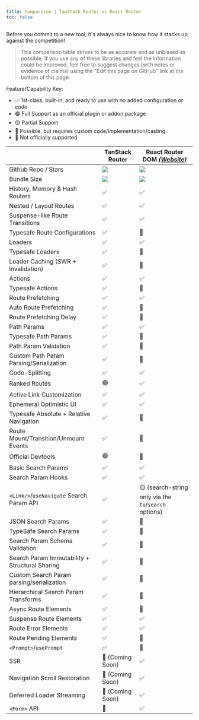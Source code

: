 ```yaml
---
title: Comparison | TanStack Router vs React Router
toc: false
---
```


Before you commit to a new tool, it's always nice to know how it stacks up against the competition!

> This comparison table strives to be as accurate and as unbiased as possible. If you use any of these libraries and feel the information could be improved, feel free to suggest changes (with notes or evidence of claims) using the "Edit this page on GitHub" link at the bottom of this page.

Feature/Capability Key:

- ✅ 1st-class, built-in, and ready to use with no added configuration or code
- 🟢 Full Support as an official plugin or addon package
- 🟡 Partial Support
- 🔶 Possible, but requires custom code/implementation/casting
- 🛑 Not officially supported

|                                                | TanStack Router                                  | React Router DOM [_(Website)_][react-router]          |
| ---------------------------------------------- | ------------------------------------------------ | ----------------------------------------------------- |
| Github Repo / Stars                            | [![][stars-tanstack-router]][gh-tanstack-router] | [![][stars-react-router]][gh-react-router]            |
| Bundle Size                                    | [![][bp-tanstack-router]][bpl-tanstack-router]   | [![][bp-react-router]][bpl-react-router]              |
| History, Memory & Hash Routers                 | ✅                                               | ✅                                                    |
| Nested / Layout Routes                         | ✅                                               | ✅                                                    |
| Suspense-like Route Transitions                | ✅                                               | ✅                                                    |
| Typesafe Route Configurations                  | ✅                                               | 🛑                                                    |
| Loaders                                        | ✅                                               | ✅                                                    |
| Typesafe Loaders                               | ✅                                               | 🔶                                                    |
| Loader Caching (SWR + Invalidation)            | ✅                                               | 🛑                                                    |
| Actions                                        | ✅                                               | ✅                                                    |
| Typesafe Actions                               | ✅                                               | 🔶                                                    |
| Route Prefetching                              | ✅                                               | ✅                                                    |
| Auto Route Prefetching                         | ✅                                               | 🛑                                                    |
| Route Prefetching Delay                        | ✅                                               | 🔶                                                    |
| Path Params                                    | ✅                                               | ✅                                                    |
| Typesafe Path Params                           | ✅                                               | 🛑                                                    |
| Path Param Validation                          | ✅                                               | 🛑                                                    |
| Custom Path Param Parsing/Serialization        | ✅                                               | 🛑                                                    |
| Code-Splitting                                 | ✅                                               | ✅                                                    |
| Ranked Routes                                  | 🟢                                               | ✅                                                    |
| Active Link Customization                      | ✅                                               | ✅                                                    |
| Ephemeral Optimistic UI                        | ✅                                               | ✅                                                    |
| Typesafe Absolute + Relative Navigation        | ✅                                               | 🛑                                                    |
| Route Mount/Transition/Unmount Events          | ✅                                               | 🛑                                                    |
| Official Devtools                              | 🟢                                               | 🛑                                                    |
| Basic Search Params                            | ✅                                               | ✅                                                    |
| Search Param Hooks                             | ✅                                               | ✅                                                    |
| `<Link/>`/`useNavigate` Search Param API       | ✅                                               | 🟡 (search-string only via the `to`/`search` options) |
| JSON Search Params                             | ✅                                               | 🔶                                                    |
| TypeSafe Search Params                         | ✅                                               | 🛑                                                    |
| Search Param Schema Validation                 | ✅                                               | 🛑                                                    |
| Search Param Immutability + Structural Sharing | ✅                                               | 🛑                                                    |
| Custom Search Param parsing/serialization      | ✅                                               | 🔶                                                    |
| Hierarchical Search Param Transforms           | ✅                                               | 🛑                                                    |
| Async Route Elements                           | ✅                                               | 🛑                                                    |
| Suspense Route Elements                        | ✅                                               | ✅                                                    |
| Route Error Elements                           | ✅                                               | ✅                                                    |
| Route Pending Elements                         | ✅                                               | 🛑                                                    |
| `<Prompt>`/`usePrompt`                         | ✅                                               | 🔶                                                    |
| SSR                                            | 🛑 (Coming Soon)                                 | ✅                                                    |
| Navigation Scroll Restoration                  | 🛑 (Coming Soon)                                 | ✅                                                    |
| Deferred Loader Streaming                      | 🛑 (Coming Soon)                                 | ✅                                                    |
| `<Form>` API                                   | 🛑                                               | ✅                                                    |

[bp-tanstack-router]: https://badgen.net/bundlephobia/minzip/@tanstack/react-router@alpha?label=💾
[bpl-tanstack-router]: https://bundlephobia.com/result?p=@tanstack/react-router@alpha
[gh-tanstack-router]: https://github.com/tanstack/router
[stars-tanstack-router]: https://img.shields.io/github/stars/tanstack/router?label=%F0%9F%8C%9F
[_]: _
[react-router]: https://github.com/remix-run/react-router
[bp-react-router]: https://badgen.net/bundlephobia/minzip/react-router-dom?label=💾
[bp-history]: https://badgen.net/bundlephobia/minzip/history?label=💾
[gh-react-router]: https://github.com/remix-run/react-router
[stars-react-router]: https://img.shields.io/github/stars/remix-run/react-router?label=%F0%9F%8C%9F
[bpl-react-router]: https://bundlephobia.com/result?p=react-router-dom
[bpl-history]: https://bundlephobia.com/result?p=history
